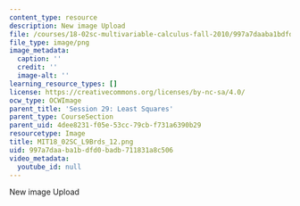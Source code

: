 ```yaml
---
content_type: resource
description: New image Upload
file: /courses/18-02sc-multivariable-calculus-fall-2010/997a7daaba1bdfd0badb711831a8c506_MIT18_02SC_L9Brds_12.png
file_type: image/png
image_metadata:
  caption: ''
  credit: ''
  image-alt: ''
learning_resource_types: []
license: https://creativecommons.org/licenses/by-nc-sa/4.0/
ocw_type: OCWImage
parent_title: 'Session 29: Least Squares'
parent_type: CourseSection
parent_uid: 4dee8231-f05e-53cc-79cb-f731a6390b29
resourcetype: Image
title: MIT18_02SC_L9Brds_12.png
uid: 997a7daa-ba1b-dfd0-badb-711831a8c506
video_metadata:
  youtube_id: null
---
```

New image Upload